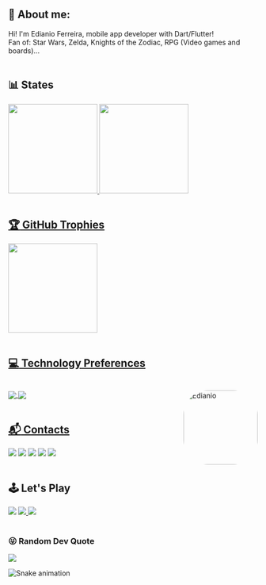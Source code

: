 ## :vulcan_salute: About me:
<div>
  Hi! I'm Edianio Ferreira, mobile app developer with Dart/Flutter!<br/>
  Fan of: Star Wars, Zelda, Knights of the Zodiac, RPG (Video games and boards)...
</div><br/>

## :bar_chart: States
<div>
  <a href="https://github.com/edianio"/>
  <img height="180em" src="https://github-readme-stats.vercel.app/api?username=edianio&show_icons=true&theme=gotham&include_all_commits=true&count_private=true" />
  <img height="180em" src="https://github-readme-stats.vercel.app/api/top-langs/?username=edianio&layout_compact=true&langs_count=3&theme=gotham" />
</div><br/>

## :trophy: GitHub Trophies
<div>
  <a href="https://github.com/edianio"/>
  <img height="180em" src="https://github-profile-trophy.vercel.app/?username=edianio&theme=dracula&no-frame=false&no-bg=false&margin-w=4" />
</div><br/>

## :computer: Technology Preferences
<div style="display: inline_block"><br/>
  <img align="center" src="https://img.shields.io/badge/Dart-0175C2?style=for-the-badge&logo=dart&logoColor=white">
  <img align="center" src="https://img.shields.io/badge/Flutter-02569B?style=for-the-badge&logo=flutter&logoColor=white">
  <img align="right" alt="Edianio" height="150" style="border-radius:50px;" src="https://i.pinimg.com/564x/2e/81/3d/2e813dda8f4d47fb44d8035dec275f03.jpg">
</div><br/>

## :mailbox_with_mail: Contacts
<div>
  <a href = "mailto:edianioferreira2@gmail.com"><img src="https://img.shields.io/badge/Gmail-D14836?style=for-the-badge&logo=gmail&logoColor=white" target="_blank"></a>
  <a href="https://instagram.com/edianioferreira" target="_blank"><img src="https://img.shields.io/badge/Instagram-E4405F?style=for-the-badge&logo=instagram&logoColor=white" target="_blank"></a>
 	<a href="https://www.linkedin.com/in/edianio-ferreira-90228437" target="_blank"><img src="https://img.shields.io/badge/LinkedIn-0077B5?style=for-the-badge&logo=linkedin&logoColor=white" target="_blank"></a>
 <a href="https://br.pinterest.com/edianio_ferreira/" target="_blank"><img src="https://img.shields.io/badge/Pinterest-%23E60023.svg?&style=for-the-badge&logo=Pinterest&logoColor=white" target="_blank"></a>
  <a href="https://play.google.com/store/apps/dev?id=7273336520584890891" target="_blank"><img src="https://img.shields.io/badge/Google_Play-414141?style=for-the-badge&logo=google-play&logoColor=white" target="_blank"></a>
</div><br/>

## :joystick: Let's Play
<div>
  <img src="https://img.shields.io/badge/Nintendo_3DS-D12228?style=for-the-badge&logo=nintendo-3ds&logoColor=white" target="_blank">
  <a href="SW-2681-2829-7201" alt="SW-2681-2829-7201"><img src="https://img.shields.io/badge/Nintendo_Switch-E60012?style=for-the-badge&logo=nintendo-switch&logoColor=white" target="_blank">
  <a href="https://steamcommunity.com/id/edianioferreira" target="_blank"><img src="https://img.shields.io/badge/Steam-000000?style=for-the-badge&logo=steam&logoColor=white" target="_blank"></a>
</div><br/>

### :stuck_out_tongue_winking_eye: Random Dev Quote
![](https://quotes-github-readme.vercel.app/api?type=vetical&theme=radical)

![Snake animation](https://github.com/edianio/edianio/blob/output/github-contribution-grid-snake.svg)